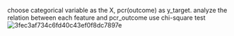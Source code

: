 choose categorical variable as the X, pcr(outcome) as y_target.
analyze the relation between each feature and pcr_outcome use chi-square test
![3fec3af734c6fd40c43ef0f8dc7897e](https://github.com/chengwang24/play_with_data/assets/78476126/5390e6f2-595a-41b0-9072-a7bcfad52df3)

